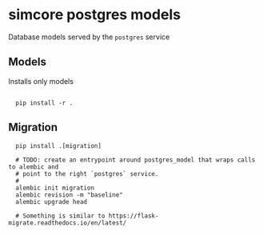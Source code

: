 # simcore postgres models

Database models served by the ``postgres`` service

## Models

Installs only models
```console

  pip install -r .

```


## Migration

```console
  pip install .[migration]

  # TODO: create an entrypoint around postgres_model that wraps calls to alembic and
  # point to the right `postgres` service.
  #
  alembic init migration
  alembic revision -m "baseline"
  alembic upgrade head

  # Something is similar to https://flask-migrate.readthedocs.io/en/latest/
```

